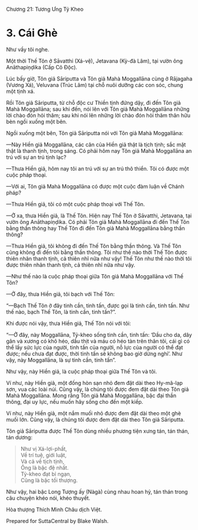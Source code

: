  

Chương 21: Tương Ưng Tỷ Kheo

# 3\. Cái Ghè

Như vầy tôi nghe.

Một thời Thế Tôn ở Sāvatthi (Xá-vệ), Jetavana (Kỳ-đà Lâm), tại vườn ông Anāthapiṇḍika (Cấp Cô Ðộc).

Lúc bấy giờ, Tôn giả Sāriputta và Tôn giả Mahà Moggallāna cùng ở Rājagaha (Vương Xá), Veluvana (Trúc Lâm) tại chỗ nuôi dưỡng các con sóc, chung một tịnh xá.

Rồi Tôn giả Sāriputta, từ chỗ độc cư Thiền tịnh đứng dậy, đi đến Tôn giả Mahà Moggallāna; sau khi đến, nói lên với Tôn giả Mahà Moggallāna những lời chào đón hỏi thăm; sau khi nói lên những lời chào đón hỏi thăm thân hữu bèn ngồi xuống một bên.

Ngồi xuống một bên, Tôn giả Sāriputta nói với Tôn giả Mahà Moggallāna:

—Này Hiền giả Moggallāna, các căn của Hiền giả thật là tịch tịnh; sắc mặt thật là thanh tịnh, trong sáng. Có phải hôm nay Tôn giả Mahà Moggallāna an trú với sự an trú tịnh lạc?

—Thưa Hiền giả, hôm nay tôi an trú với sự an trú thô thiển. Tôi có được một cuộc pháp thoại.

—Với ai, Tôn giả Mahà Moggallāna có được một cuộc đàm luận về Chánh pháp?

—Thưa Hiền giả, tôi có một cuộc pháp thoại với Thế Tôn.

—Ở xa, thưa Hiền giả, là Thế Tôn. Hiện nay Thế Tôn ở Sāvatthi, Jetavana, tại vườn ông Anāthapiṇḍika. Có phải Tôn giả Mahà Moggallāna đi đến Thế Tôn bằng thần thông hay Thế Tôn đi đến Tôn giả Mahà Moggallāna bằng thần thông?

—Thưa Hiền giả, tôi không đi đến Thế Tôn bằng thần thông. Và Thế Tôn cũng không đi đến tôi bằng thần thông. Tôi như thế nào thời Thế Tôn được thiên nhãn thanh tịnh, cả thiên nhĩ nữa như vậy! Thế Tôn như thế nào thời tôi được thiên nhãn thanh tịnh, cả thiên nhĩ nữa như vậy.

—Như thế nào là cuộc pháp thoại giữa Tôn giả Mahà Moggallāna với Thế Tôn?

—Ở đây, thưa Hiền giả, tôi bạch với Thế Tôn:

“—Bạch Thế Tôn ở đây tinh cần, tinh tấn, được gọi là tinh cần, tinh tấn. Như thế nào, bạch Thế Tôn, là tinh cần, tinh tấn?”.

Khi được nói vậy, thưa Hiền giả, Thế Tôn nói với tôi:

“—Ở đây, này Moggallāna, Tỷ-kheo sống tinh cần, tinh tấn: ‘Dầu cho da, dây gân và xương có khô héo, dầu thịt và máu có héo tàn trên thân tôi, cái gì có thể lấy sức lực của người, tinh tấn của người, nỗ lực của người có thể đạt được; nếu chưa đạt được, thời tinh tấn sẽ không bao giờ dừng nghỉ’. Như vậy, này Moggallāna, là sự tinh cần, tinh tấn”.

Như vậy, này Hiền giả, là cuộc pháp thoại giữa Thế Tôn và tôi.

Ví như, này Hiền giả, một đống hòn sạn nhỏ đem đặt dài theo Hy-mã-lạp sơn, vua các loài núi. Cũng vậy, là chúng tôi được đem đặt dài theo Tôn giả Mahà Moggallāna. Mong rằng Tôn giả Mahà Moggallāna, bậc đại thần thông, đại uy lực, nếu muốn hãy sống cho đến một kiếp.

Ví như, này Hiền giả, một nắm muối nhỏ được đem đặt dài theo một ghè muối lớn. Cũng vậy, là chúng tôi được đem đặt dài theo Tôn giả Sāriputta.

Tôn giả Sāriputta được Thế Tôn dùng nhiều phương tiện xưng tán, tán thán, tán dương:

> Như vị Xá-lợi-phất,  
> Về trí tuệ, giới luật,  
> Và cả về tịch tịnh,  
> Ông là bậc đệ nhất.  
> Tỷ-kheo đạt bỉ ngạn,  
> Cũng là bậc tối thượng.

Như vậy, hai bậc Long Tượng ấy (Nàgà) cùng nhau hoan hỷ, tán thán trong câu chuyện khéo nói, khéo thuyết.

Hòa thượng Thích Minh Châu dịch Việt.

Prepared for SuttaCentral by Blake Walsh.
